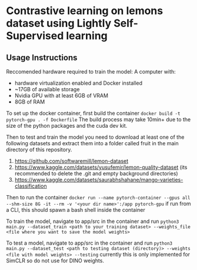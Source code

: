 # Contrastive learning on lemons dataset using Lightly Self-Supervised learning
## Usage Instructions
Reccomended hardware required to train the model:
A computer with:
- hardware virtualization enabled and Docker installed
- ~17GB of available storage
- Nvidia GPU with at least 6GB of VRAM
- 8GB of RAM


To set up the docker container, first build the container
`docker build -t pytorch-gpu . -f Dockerfile`
The build process may take 10min+ due to the size of the python packages and the cuda dev kit.


Then to test and train the model you need to download at least one of the following datasets and extract them into a folder called fruit in the main directory of this repository.
  1.  https://github.com/softwaremill/lemon-dataset
  2.  https://www.kaggle.com/datasets/yusufemir/lemon-quality-dataset (its recommended to delete the .git and empty background directories)
  3.  https://www.kaggle.com/datasets/saurabhshahane/mango-varieties-classification

Then to run the container
`docker run --name pytorch-container --gpus all --shm-size 8G -it --rm -v '<your dir name>':/app pytorch-gpu`
if run from a CLI, this should spawn a bash shell inside the container

To train the model, navigate to app/src in the container and run
`python3 main.py --dataset_train <path to your training dataset> --weights_file <file where you want to save the model weights>`

To test a model, navigate to app/src in the container and run
`python3 main.py --dataset_test <path to testing dataset (directory)> --weights <file with model weights> --testing`
currently this is only implemented for SimCLR so do not use for DINO weights.